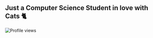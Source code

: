 ## Just a Computer Science Student in love with Cats 🐈

![Profile views](https://gpvc.arturio.dev/Dgloor)
